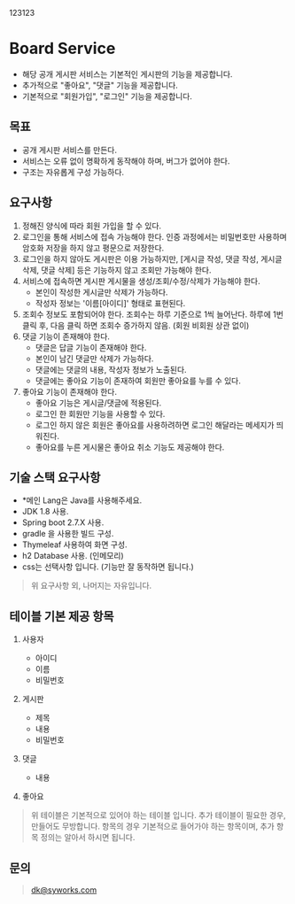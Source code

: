 123123

# Board Service

- 해당 공개 게시판 서비스는 기본적인 게시판의 기능을 제공합니다.
- 추가적으로 "좋아요", "댓글" 기능을 제공합니다.
- 기본적으로 "회원가입", "로그인" 기능을 제공합니다.

## 목표

- 공개 게시판 서비스를 만든다.
- 서비스는 오류 없이 명확하게 동작해야 하며, 버그가 없어야 한다.
- 구조는 자유롭게 구성 가능하다.

## 요구사항

1. 정해진 양식에 따라 회원 가입을 할 수 있다.
2. 로그인을 통해 서비스에 접속 가능해야 한다. 인증 과정에서는 비밀번호만 사용하며 암호화 저장을 하지 않고 평문으로 저장한다.
3. 로그인을 하지 않아도 게시판은 이용 가능하지만, [게시글 작성, 댓글 작성, 게시글 삭제, 댓글 삭제] 등은 기능하지 않고 조회만 가능해야 한다.
4. 서비스에 접속하면 게시판 게시물을 생성/조회/수정/삭제가 가능해야 한다.
   - 본인이 작성한 게시글만 삭제가 가능하다.
   - 작성자 정보는 '이름[아이디]' 형태로 표현된다.
5. 조회수 정보도 포함되어야 한다. 조회수는 하루 기준으로 1씩 늘어난다. 하루에 1번 클릭 후, 다음 클릭 하면 조회수 증가하지 않음. (회원 비회원 상관 없이)
5. 댓글 기능이 존재해야 한다.
   - 댓글은 답글 기능이 존재해야 한다.
   - 본인이 남긴 댓글만 삭제가 가능하다.
   - 댓글에는 댓글의 내용, 작성자 정보가 노출된다.
   - 댓글에는 좋아요 기능이 존재하여 회원만 좋아요를 누를 수 있다.
7. 좋아요 기능이 존재해야 한다.
   - 좋아요 기능은 게시글/댓글에 적용된다.
   - 로그인 한 회원만 기능을 사용할 수 있다.
   - 로그인 하지 않은 회원은 좋아요를 사용하려하면 로그인 해달라는 메세지가 띄워진다.
   - 좋아요를 누른 게시물은 좋아요 취소 기능도 제공해야 한다.

## 기술 스택 요구사항

- *메인 Lang은 Java를 사용해주세요.
- JDK 1.8 사용.
- Spring boot 2.7.X 사용.
- gradle 을 사용한 빌드 구성.
- Thymeleaf 사용하여 화면 구성.
- h2 Database 사용. (인메모리)
- css는 선택사항 입니다. (기능만 잘 동작하면 됩니다.)

> 위 요구사항 외, 나머지는 자유입니다.

## 테이블 기본 제공 항목

1. 사용자
   - 아이디
   - 이름
   - 비밀번호
2. 게시판
   - 제목
   - 내용
   - 비밀번호

3. 댓글
   - 내용
4. 좋아요

> 위 테이블은 기본적으로 있어야 하는 테이블 입니다. 추가 테이블이 필요한 경우, 만들어도 무방합니다.
> 항목의 경우 기본적으로 들어가야 하는 항목이며, 추가 항목 정의는 알아서 하시면 됩니다.


## 문의
> dk@syworks.com



